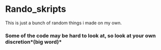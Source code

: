# Rando_skripts

This is just a bunch of random things i made on my own.

### **Some of the code may be hard to look at, so look at your own discretion***(big word)*


